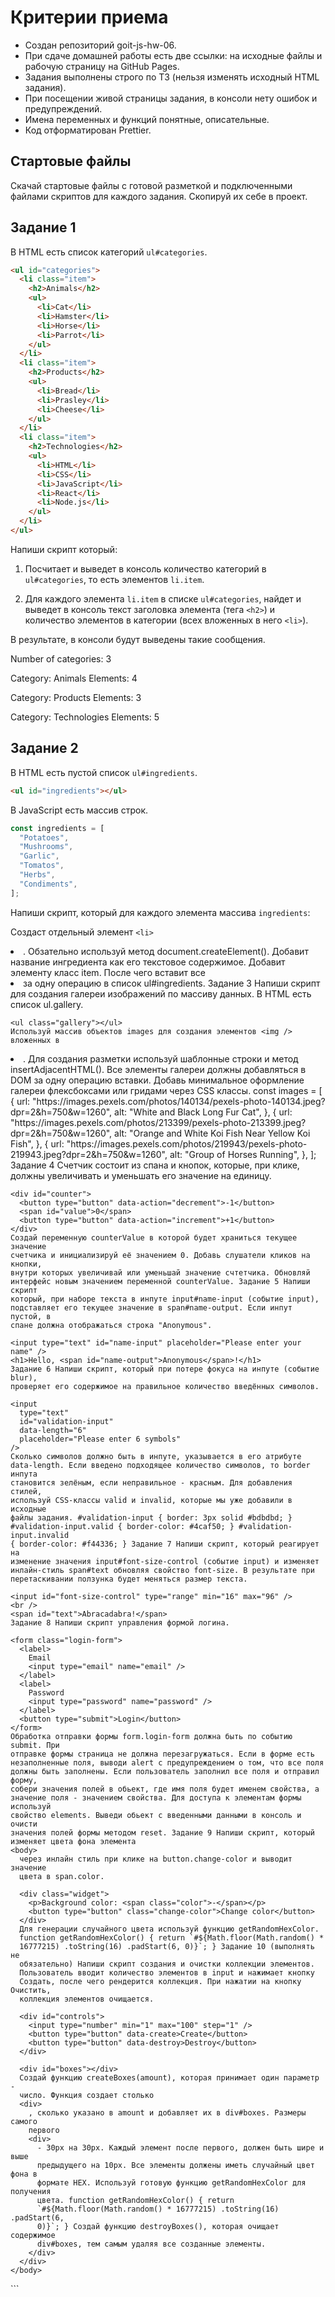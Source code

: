 # Критерии приема

- Создан репозиторий goit-js-hw-06.
- При сдаче домашней работы есть две ссылки: на исходные файлы и рабочую страницу на GitHub Pages.
- Задания выполнены строго по ТЗ (нельзя изменять исходный HTML задания).
- При посещении живой страницы задания, в консоли нету ошибок и предупреждений.
- Имена переменных и функций понятные, описательные.
- Код отформатирован Prettier.

## Стартовые файлы

Скачай стартовые файлы с готовой разметкой и подключенными файлами скриптов для каждого задания. Скопируй их себе в проект.

## Задание 1

В HTML есть список категорий `ul#categories`.

```html
<ul id="categories">
  <li class="item">
    <h2>Animals</h2>
    <ul>
      <li>Cat</li>
      <li>Hamster</li>
      <li>Horse</li>
      <li>Parrot</li>
    </ul>
  </li>
  <li class="item">
    <h2>Products</h2>
    <ul>
      <li>Bread</li>
      <li>Prasley</li>
      <li>Cheese</li>
    </ul>
  </li>
  <li class="item">
    <h2>Technologies</h2>
    <ul>
      <li>HTML</li>
      <li>CSS</li>
      <li>JavaScript</li>
      <li>React</li>
      <li>Node.js</li>
    </ul>
  </li>
</ul>
```

Напиши скрипт который:

1. Посчитает и выведет в консоль количество категорий в `ul#categories`, то есть элементов `li.item`.

2. Для каждого элемента `li.item` в списке
   `ul#categories`, найдет и выведет в консоль текст заголовка элемента (тега `<h2>`) и количество элементов в категории (всех вложенных в него `<li>`).

В результате, в консоли будут выведены такие сообщения.

Number of categories: 3

Category: Animals
Elements: 4

Category: Products
Elements: 3

Category: Technologies
Elements: 5

## Задание 2

В HTML есть пустой список `ul#ingredients`.

```html
<ul id="ingredients"></ul>
```

В JavaScript есть массив строк.

```js
const ingredients = [
  "Potatoes",
  "Mushrooms",
  "Garlic",
  "Tomatos",
  "Herbs",
  "Condiments",
];
```

Напиши скрипт, который для каждого элемента массива `ingredients`:

Создаст отдельный элемент `<li>`

  <li>
    . Обзательно используй метод document.createElement(). Добавит название
    ингредиента как его текстовое содержимое. Добавит элементу класс item. После
    чего вставит все
  </li>

  <li>
    за одну операцию в список ul#ingredients. Задание 3 Напиши скрипт для
    создания галереи изображений по массиву данных. В HTML есть список
    ul.gallery.

    <ul class="gallery"></ul>
    Используй массив объектов images для создания элементов <img /> вложенных в

  </li>

  <li>
    . Для создания разметки используй шаблонные строки и метод
    insertAdjacentHTML(). Все элементы галереи должны добавляться в DOM за одну
    операцию вставки. Добавь минимальное оформление галереи флексбоксами или
    гридами через CSS классы. const images = [ { url:
    "https://images.pexels.com/photos/140134/pexels-photo-140134.jpeg?dpr=2&h=750&w=1260",
    alt: "White and Black Long Fur Cat", }, { url:
    "https://images.pexels.com/photos/213399/pexels-photo-213399.jpeg?dpr=2&h=750&w=1260",
    alt: "Orange and White Koi Fish Near Yellow Koi Fish", }, { url:
    "https://images.pexels.com/photos/219943/pexels-photo-219943.jpeg?dpr=2&h=750&w=1260",
    alt: "Group of Horses Running", }, ]; Задание 4 Счетчик состоит из спана и
    кнопок, которые, при клике, должны увеличивать и уменьшать его значение на
    единицу.

    <div id="counter">
      <button type="button" data-action="decrement">-1</button>
      <span id="value">0</span>
      <button type="button" data-action="increment">+1</button>
    </div>
    Создай переменную counterValue в которой будет храниться текущее значение
    счетчика и инициализируй её значением 0. Добавь слушатели кликов на кнопки,
    внутри которых увеличивай или уменьшай значение счтетчика. Обновляй
    интерфейс новым значением переменной counterValue. Задание 5 Напиши скрипт
    который, при наборе текста в инпуте input#name-input (событие input),
    подставляет его текущее значение в span#name-output. Если инпут пустой, в
    спане должна отображаться строка "Anonymous".

    <input type="text" id="name-input" placeholder="Please enter your name" />
    <h1>Hello, <span id="name-output">Anonymous</span>!</h1>
    Задание 6 Напиши скрипт, который при потере фокуса на инпуте (событие blur),
    проверяет его содержимое на правильное количество введённых символов.

    <input
      type="text"
      id="validation-input"
      data-length="6"
      placeholder="Please enter 6 symbols"
    />
    Сколько символов должно быть в инпуте, указывается в его атрибуте
    data-length. Если введено подходящее количество символов, то border инпута
    становится зелёным, если неправильное - красным. Для добавления стилей,
    используй CSS-классы valid и invalid, которые мы уже добавили в исходные
    файлы задания. #validation-input { border: 3px solid #bdbdbd; }
    #validation-input.valid { border-color: #4caf50; } #validation-input.invalid
    { border-color: #f44336; } Задание 7 Напиши скрипт, который реагирует на
    изменение значения input#font-size-control (событие input) и изменяет
    инлайн-стиль span#text обновляя свойство font-size. В результате при
    перетаскивании ползунка будет меняться размер текста.

    <input id="font-size-control" type="range" min="16" max="96" />
    <br />
    <span id="text">Abracadabra!</span>
    Задание 8 Напиши скрипт управления формой логина.

    <form class="login-form">
      <label>
        Email
        <input type="email" name="email" />
      </label>
      <label>
        Password
        <input type="password" name="password" />
      </label>
      <button type="submit">Login</button>
    </form>
    Обработка отправки формы form.login-form должна быть по событию submit. При
    отправке формы страница не должна перезагружаться. Если в форме есть
    незаполненные поля, выводи alert с предупреждением о том, что все поля
    должны быть заполнены. Если пользователь заполнил все поля и отправил форму,
    собери значения полей в обьект, где имя поля будет именем свойства, а
    значение поля - значением свойства. Для доступа к элементам формы используй
    свойство elements. Выведи обьект с введенными данными в консоль и очисти
    значения полей формы методом reset. Задание 9 Напиши скрипт, который
    изменяет цвета фона элемента
    <body>
      через инлайн стиль при клике на button.change-color и выводит значение
      цвета в span.color.

      <div class="widget">
        <p>Background color: <span class="color">-</span></p>
        <button type="button" class="change-color">Change color</button>
      </div>
      Для генерации случайного цвета используй функцию getRandomHexColor.
      function getRandomHexColor() { return `#${Math.floor(Math.random() *
      16777215) .toString(16) .padStart(6, 0)}`; } Задание 10 (выполнять не
      обязательно) Напиши скрипт создания и очистки коллекции элементов.
      Пользователь вводит количество элементов в input и нажимает кнопку
      Создать, после чего рендерится коллекция. При нажатии на кнопку Очистить,
      коллекция элементов очищается.

      <div id="controls">
        <input type="number" min="1" max="100" step="1" />
        <button type="button" data-create>Create</button>
        <button type="button" data-destroy>Destroy</button>
      </div>

      <div id="boxes"></div>
      Создай функцию createBoxes(amount), которая принимает один параметр -
      число. Функция создает столько
      <div>
        , сколько указано в amount и добавляет их в div#boxes. Размеры самого
        первого
        <div>
          - 30px на 30px. Каждый элемент после первого, должен быть шире и выше
          предыдущего на 10px. Все элементы должены иметь случайный цвет фона в
          формате HEX. Используй готовую функцию getRandomHexColor для получения
          цвета. function getRandomHexColor() { return
          `#${Math.floor(Math.random() * 16777215) .toString(16) .padStart(6,
          0)}`; } Создай функцию destroyBoxes(), которая очищает содержимое
          div#boxes, тем самым удаляя все созданные элементы.
        </div>
      </div>
    </body>

  </li>
</h2>
```
